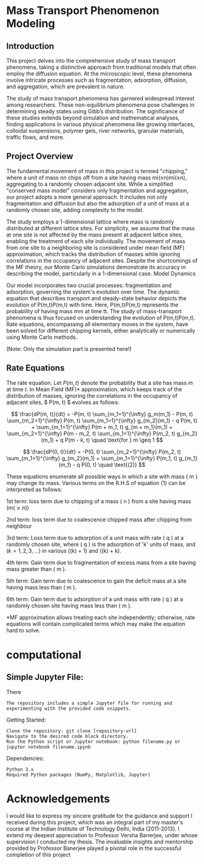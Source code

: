 # Mass Transport Phenomenon Modeling
## Introduction

This project delves into the comprehensive study of mass transport phenomena, taking a distinctive approach from traditional models that often employ the diffusion equation. At the microscopic level, these phenomena involve intricate processes such as fragmentation, adsorption, diffusion, and aggregation, which are prevalent in nature.

The study of mass transport phenomena has garnered widespread interest among researchers. These non-equilibrium phenomena pose challenges in determining steady states using Gibb’s distribution. The significance of these studies extends beyond simulation and mathematical analyses, finding applications in various physical phenomena like growing interfaces, colloidal suspensions, polymer gels, river networks, granular materials, traffic flows, and more.

## Project Overview

The fundamental movement of mass in this project is termed "chipping," where a unit of mass nn chips off from a site having mass mi(≥n)mi​(≥n), aggregating to a randomly chosen adjacent site. While a simplified "conserved mass model" considers only fragmentation and aggregation, our project adopts a more general approach. It includes not only fragmentation and diffusion but also the adsorption of a unit of mass at a randomly chosen site, adding complexity to the model.

The study employs a 1-dimensional lattice where mass is randomly distributed at different lattice sites. For simplicity, we assume that the mass at one site is not affected by the mass present at adjacent lattice sites, enabling the treatment of each site individually. The movement of mass from one site to a neighboring site is considered under mean field (MF) approximation, which tracks the distribution of masses while ignoring correlations in the occupancy of adjacent sites. Despite the shortcomings of the MF theory, our Monte Carlo simulations demonstrate its accuracy in describing the model, particularly in a 1-dimensional case.
Model Dynamics

Our model incorporates two crucial processes: fragmentation and adsorption, governing the system's evolution over time. The dynamic equation that describes transport and steady-state behavior depicts the evolution of P(m,t)P(m,t) with time. Here, P(m,t)P(m,t) represents the probability of having mass mm at time tt. The study of mass-transport phenomena is thus focused on understanding the evolution of P(m,t)P(m,t). Rate equations, encompassing all elementary moves in the system, have been solved for different chipping kernels, either analytically or numerically using Monte Carlo methods.

(Note: Only the simulation part is presented here!)


## Rate Equations
The rate equation.
Let $P(m, t)$ denote the probability that a site has mass $m$ at time $t$. In Mean Field (MF)* approximation, which keeps track of the distribution of masses, ignoring the correlations in the occupancy of adjacent sites, $ P(m, t) $ evolves as follows:

$$
 \frac{dP(m, t)}{dt} = -P(m, t) \sum_{m_1=1}^{\infty} g_m(m_1) - P(m, t) \sum_{m_2=1}^{\infty} P(m, t) \sum_{m_1=1}^{\infty} g_{m_2}(m_1) - q P(m, t) + \sum_{m_1=1}^{\infty} P(m + m_1, t) g_{m + m_1}(m_1) + \sum_{m_2=1}^{\infty} P(m - m_2, t) \sum_{m_1=1}^{\infty} P(m_2, t) g_{m_2}(m_1) + q P(m - k, t) \quad \text{for } m \geq 1
$$



$$
\frac{dP(0, t)}{dt} = -P(0, t) \sum_{m_2=1}^{\infty} P(m_2, t) \sum_{m_1=1}^{\infty} g_{m_2}(m_1) + \sum_{m_1=1}^{\infty} P(m_1, t) g_{m_1}(m_1) - q P(0, t) \quad \text{(2)}
$$

These equations enumerate all possible ways in which a site with mass \( m \) may change its mass. Various terms on the R.H.S of equation (1) can be interpreted as follows:

1st term: loss term due to chipping of a mass \( n \) from a site having mass $( m (\geq n) )$

2nd term: loss term due to coalescence chipped mass after chipping from neighbour

3rd term: Loss term due to adsorption of a unit mass with rate \( q \) at a randomly chosen site, where \( q \) is the adsorption of 'k' units of mass, and $( k = 1, 2, 3, \ldots )$ in various \((k) + 1\) and \((k) + k\).

4th term: Gain term due to fragmentation of excess mass from a site having mass greater than \( m \).

5th term: Gain term due to coalescence to gain the deficit mass at a site having mass less than \( m \).

6th term: Gain term due to adsorption of a unit mass with rate \( q \) at a randomly chosen site having mass less than \( m \).

*MF approximation allows treating each site independently; otherwise, rate equations will contain complicated terms which may make the equation hard to solve.
# computational 
## Simple Jupyter File:
There 

    The repository includes a simple Jupyter file for running and experimenting with the provided code snippets.

Getting Started:

    Clone the repository: git clone [repository-url]
    Navigate to the desired code block directory.
    Run the Python script or Jupyter notebook: python filename.py or jupyter notebook filename.ipynb

Dependencies:

    Python 3.x
    Required Python packages (NumPy, Matplotlib, Jupyter)
# Acknowledgements
I would like to express my sincere gratitude for the guidance and support I received during this project, which was an integral part of my master's course at the Indian Institute of Technology Delhi, India (2011-2013). I extend my deepest appreciation to Professor Versha Banerjee, under whose supervision I conducted my thesis. The invaluable insights and mentorship provided by Professor Banerjee played a pivotal role in the successful completion of this project


